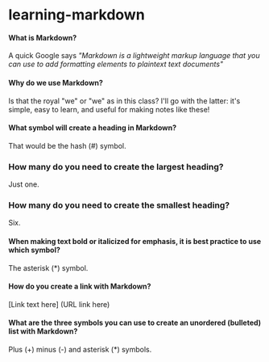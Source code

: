 # learning-markdown

#### What is Markdown?
A quick Google says *"Markdown is a lightweight markup language that you can use to add formatting elements to plaintext text documents"*

#### Why do we use Markdown?
Is that the royal "we" or "we" as in this class? I'll go with the latter: it's simple, easy to learn, and useful for making notes like these!

#### What symbol will create a heading in Markdown?
That would be the hash (#) symbol.
### How many do you need to create the largest heading?
Just one.
### How many do you need to create the smallest heading?
Six.

#### When making text bold or italicized for emphasis, it is best practice to use which symbol?
The asterisk (*) symbol.

#### How do you create a link with Markdown?
[Link text here] (URL link here)

#### What are the three symbols you can use to create an unordered (bulleted) list with Markdown?
Plus (+) minus (-) and asterisk (*) symbols.
